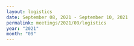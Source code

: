 ```yaml
---
layout: logistics
date: September 08, 2021 - September 10, 2021
permalink: meetings/2021/09/logistics
year: "2021"
month: "09"
---
```


